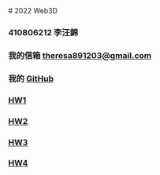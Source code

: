 <!DOCTYPE html>
<html>
<head>
	# 2022 Web3D
</head>

<body>

### 410806212 李汪錦
### 我的信箱 [theresa891203@gmail.com]
### 我的 [GitHub]
### [       HW1]
### [       HW2]
### [       HW3]
### [       HW4]

[theresa891203@gmail.com]:<mailto:theresa891203@gmail.com>
[GitHub]:<https://kingta1487.github.io/Web3D_hw/index.html>
[       HW1]:<HW1/hw1.html>
[       HW2]:<HW2/hw2.html>
[       HW3]:<HW3/hw3.html>
[       HW4]:<HW4/hw4.html>
</body>

</html>